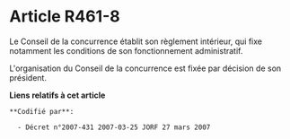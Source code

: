 # Article R461-8

Le Conseil de la concurrence établit son règlement intérieur, qui fixe notamment les conditions de son fonctionnement
administratif.

L'organisation du Conseil de la concurrence est fixée par décision de son président.

**Liens relatifs à cet article**

	**Codifié par**:

	  - Décret n°2007-431 2007-03-25 JORF 27 mars 2007
